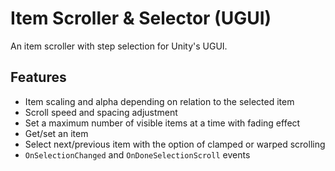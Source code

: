 # Item Scroller & Selector (UGUI)
An item scroller with step selection for Unity's UGUI.

## Features
- Item scaling and alpha depending on relation to the selected item 
- Scroll speed and spacing adjustment
- Set a maximum number of visible items at a time with fading effect
- Get/set an item
- Select next/previous item with the option of clamped or warped scrolling
- `OnSelectionChanged` and `OnDoneSelectionScroll` events
